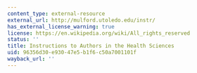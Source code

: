 ```yaml
---
content_type: external-resource
external_url: http://mulford.utoledo.edu/instr/
has_external_license_warning: true
license: https://en.wikipedia.org/wiki/All_rights_reserved
status: ''
title: Instructions to Authors in the Health Sciences
uid: 96356d30-e930-47e5-b1f6-c50a7001101f
wayback_url: ''
---
```

